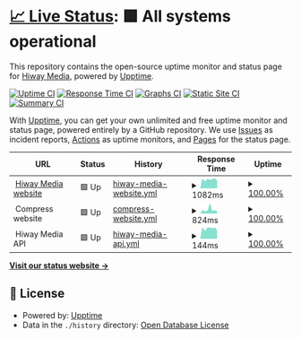 # [📈 Live Status](https://hiway-media.github.io): <!--live status--> **🟩 All systems operational**

This repository contains the open-source uptime monitor and status page for [Hiway Media](hiway.media), powered by [Upptime](https://github.com/upptime/upptime).

[![Uptime CI](https://github.com/HiWay-Media/status-check/workflows/Uptime%20CI/badge.svg)](https://github.com/HiWay-Media/status-check/actions?query=workflow%3A%22Uptime+CI%22)
[![Response Time CI](https://github.com/HiWay-Media/status-check/workflows/Response%20Time%20CI/badge.svg)](https://github.com/HiWay-Media/status-check/actions?query=workflow%3A%22Response+Time+CI%22)
[![Graphs CI](https://github.com/HiWay-Media/status-check/workflows/Graphs%20CI/badge.svg)](https://github.com/HiWay-Media/status-check/actions?query=workflow%3A%22Graphs+CI%22)
[![Static Site CI](https://github.com/HiWay-Media/status-check/workflows/Static%20Site%20CI/badge.svg)](https://github.com/HiWay-Media/status-check/actions?query=workflow%3A%22Static+Site+CI%22)
[![Summary CI](https://github.com/HiWay-Media/status-check/workflows/Summary%20CI/badge.svg)](https://github.com/HiWay-Media/status-check/actions?query=workflow%3A%22Summary+CI%22)

With [Upptime](https://upptime.js.org), you can get your own unlimited and free uptime monitor and status page, powered entirely by a GitHub repository. We use [Issues](https://github.com/HiWay-Media/status-check/issues) as incident reports, [Actions](https://github.com/HiWay-Media/status-check/actions) as uptime monitors, and [Pages](https://hiway-media.github.io) for the status page.

<!--start: status pages-->
<!-- This summary is generated by Upptime (https://github.com/upptime/upptime) -->
<!-- Do not edit this manually, your changes will be overwritten -->
<!-- prettier-ignore -->
| URL | Status | History | Response Time | Uptime |
| --- | ------ | ------- | ------------- | ------ |
| <img alt="" src="https://icons.duckduckgo.com/ip3/hiway.media.ico" height="13"> [Hiway Media website](https://hiway.media) | 🟩 Up | [hiway-media-website.yml](https://github.com/HiWay-Media/status-check/commits/HEAD/history/hiway-media-website.yml) | <details><summary><img alt="Response time graph" src="./graphs/hiway-media-website/response-time-week.png" height="20"> 1082ms</summary><br><a href="https://HiWay-Media.github.io/status-check/history/hiway-media-website"><img alt="Response time 955" src="https://img.shields.io/endpoint?url=https%3A%2F%2Fraw.githubusercontent.com%2FHiWay-Media%2Fstatus-check%2FHEAD%2Fapi%2Fhiway-media-website%2Fresponse-time.json"></a><br><a href="https://HiWay-Media.github.io/status-check/history/hiway-media-website"><img alt="24-hour response time 967" src="https://img.shields.io/endpoint?url=https%3A%2F%2Fraw.githubusercontent.com%2FHiWay-Media%2Fstatus-check%2FHEAD%2Fapi%2Fhiway-media-website%2Fresponse-time-day.json"></a><br><a href="https://HiWay-Media.github.io/status-check/history/hiway-media-website"><img alt="7-day response time 1082" src="https://img.shields.io/endpoint?url=https%3A%2F%2Fraw.githubusercontent.com%2FHiWay-Media%2Fstatus-check%2FHEAD%2Fapi%2Fhiway-media-website%2Fresponse-time-week.json"></a><br><a href="https://HiWay-Media.github.io/status-check/history/hiway-media-website"><img alt="30-day response time 918" src="https://img.shields.io/endpoint?url=https%3A%2F%2Fraw.githubusercontent.com%2FHiWay-Media%2Fstatus-check%2FHEAD%2Fapi%2Fhiway-media-website%2Fresponse-time-month.json"></a><br><a href="https://HiWay-Media.github.io/status-check/history/hiway-media-website"><img alt="1-year response time 955" src="https://img.shields.io/endpoint?url=https%3A%2F%2Fraw.githubusercontent.com%2FHiWay-Media%2Fstatus-check%2FHEAD%2Fapi%2Fhiway-media-website%2Fresponse-time-year.json"></a></details> | <details><summary><a href="https://HiWay-Media.github.io/status-check/history/hiway-media-website">100.00%</a></summary><a href="https://HiWay-Media.github.io/status-check/history/hiway-media-website"><img alt="All-time uptime 97.30%" src="https://img.shields.io/endpoint?url=https%3A%2F%2Fraw.githubusercontent.com%2FHiWay-Media%2Fstatus-check%2FHEAD%2Fapi%2Fhiway-media-website%2Fuptime.json"></a><br><a href="https://HiWay-Media.github.io/status-check/history/hiway-media-website"><img alt="24-hour uptime 100.00%" src="https://img.shields.io/endpoint?url=https%3A%2F%2Fraw.githubusercontent.com%2FHiWay-Media%2Fstatus-check%2FHEAD%2Fapi%2Fhiway-media-website%2Fuptime-day.json"></a><br><a href="https://HiWay-Media.github.io/status-check/history/hiway-media-website"><img alt="7-day uptime 100.00%" src="https://img.shields.io/endpoint?url=https%3A%2F%2Fraw.githubusercontent.com%2FHiWay-Media%2Fstatus-check%2FHEAD%2Fapi%2Fhiway-media-website%2Fuptime-week.json"></a><br><a href="https://HiWay-Media.github.io/status-check/history/hiway-media-website"><img alt="30-day uptime 86.05%" src="https://img.shields.io/endpoint?url=https%3A%2F%2Fraw.githubusercontent.com%2FHiWay-Media%2Fstatus-check%2FHEAD%2Fapi%2Fhiway-media-website%2Fuptime-month.json"></a><br><a href="https://HiWay-Media.github.io/status-check/history/hiway-media-website"><img alt="1-year uptime 97.30%" src="https://img.shields.io/endpoint?url=https%3A%2F%2Fraw.githubusercontent.com%2FHiWay-Media%2Fstatus-check%2FHEAD%2Fapi%2Fhiway-media-website%2Fuptime-year.json"></a></details>
| <img alt="" src="https://icons.duckduckgo.com/ip3/null.ico" height="13"> Compress website | 🟩 Up | [compress-website.yml](https://github.com/HiWay-Media/status-check/commits/HEAD/history/compress-website.yml) | <details><summary><img alt="Response time graph" src="./graphs/compress-website/response-time-week.png" height="20"> 824ms</summary><br><a href="https://HiWay-Media.github.io/status-check/history/compress-website"><img alt="Response time 577" src="https://img.shields.io/endpoint?url=https%3A%2F%2Fraw.githubusercontent.com%2FHiWay-Media%2Fstatus-check%2FHEAD%2Fapi%2Fcompress-website%2Fresponse-time.json"></a><br><a href="https://HiWay-Media.github.io/status-check/history/compress-website"><img alt="24-hour response time 470" src="https://img.shields.io/endpoint?url=https%3A%2F%2Fraw.githubusercontent.com%2FHiWay-Media%2Fstatus-check%2FHEAD%2Fapi%2Fcompress-website%2Fresponse-time-day.json"></a><br><a href="https://HiWay-Media.github.io/status-check/history/compress-website"><img alt="7-day response time 824" src="https://img.shields.io/endpoint?url=https%3A%2F%2Fraw.githubusercontent.com%2FHiWay-Media%2Fstatus-check%2FHEAD%2Fapi%2Fcompress-website%2Fresponse-time-week.json"></a><br><a href="https://HiWay-Media.github.io/status-check/history/compress-website"><img alt="30-day response time 656" src="https://img.shields.io/endpoint?url=https%3A%2F%2Fraw.githubusercontent.com%2FHiWay-Media%2Fstatus-check%2FHEAD%2Fapi%2Fcompress-website%2Fresponse-time-month.json"></a><br><a href="https://HiWay-Media.github.io/status-check/history/compress-website"><img alt="1-year response time 577" src="https://img.shields.io/endpoint?url=https%3A%2F%2Fraw.githubusercontent.com%2FHiWay-Media%2Fstatus-check%2FHEAD%2Fapi%2Fcompress-website%2Fresponse-time-year.json"></a></details> | <details><summary><a href="https://HiWay-Media.github.io/status-check/history/compress-website">100.00%</a></summary><a href="https://HiWay-Media.github.io/status-check/history/compress-website"><img alt="All-time uptime 99.99%" src="https://img.shields.io/endpoint?url=https%3A%2F%2Fraw.githubusercontent.com%2FHiWay-Media%2Fstatus-check%2FHEAD%2Fapi%2Fcompress-website%2Fuptime.json"></a><br><a href="https://HiWay-Media.github.io/status-check/history/compress-website"><img alt="24-hour uptime 100.00%" src="https://img.shields.io/endpoint?url=https%3A%2F%2Fraw.githubusercontent.com%2FHiWay-Media%2Fstatus-check%2FHEAD%2Fapi%2Fcompress-website%2Fuptime-day.json"></a><br><a href="https://HiWay-Media.github.io/status-check/history/compress-website"><img alt="7-day uptime 100.00%" src="https://img.shields.io/endpoint?url=https%3A%2F%2Fraw.githubusercontent.com%2FHiWay-Media%2Fstatus-check%2FHEAD%2Fapi%2Fcompress-website%2Fuptime-week.json"></a><br><a href="https://HiWay-Media.github.io/status-check/history/compress-website"><img alt="30-day uptime 100.00%" src="https://img.shields.io/endpoint?url=https%3A%2F%2Fraw.githubusercontent.com%2FHiWay-Media%2Fstatus-check%2FHEAD%2Fapi%2Fcompress-website%2Fuptime-month.json"></a><br><a href="https://HiWay-Media.github.io/status-check/history/compress-website"><img alt="1-year uptime 99.99%" src="https://img.shields.io/endpoint?url=https%3A%2F%2Fraw.githubusercontent.com%2FHiWay-Media%2Fstatus-check%2FHEAD%2Fapi%2Fcompress-website%2Fuptime-year.json"></a></details>
| <img alt="" src="https://icons.duckduckgo.com/ip3/null.ico" height="13"> Hiway Media API | 🟩 Up | [hiway-media-api.yml](https://github.com/HiWay-Media/status-check/commits/HEAD/history/hiway-media-api.yml) | <details><summary><img alt="Response time graph" src="./graphs/hiway-media-api/response-time-week.png" height="20"> 144ms</summary><br><a href="https://HiWay-Media.github.io/status-check/history/hiway-media-api"><img alt="Response time 119" src="https://img.shields.io/endpoint?url=https%3A%2F%2Fraw.githubusercontent.com%2FHiWay-Media%2Fstatus-check%2FHEAD%2Fapi%2Fhiway-media-api%2Fresponse-time.json"></a><br><a href="https://HiWay-Media.github.io/status-check/history/hiway-media-api"><img alt="24-hour response time 112" src="https://img.shields.io/endpoint?url=https%3A%2F%2Fraw.githubusercontent.com%2FHiWay-Media%2Fstatus-check%2FHEAD%2Fapi%2Fhiway-media-api%2Fresponse-time-day.json"></a><br><a href="https://HiWay-Media.github.io/status-check/history/hiway-media-api"><img alt="7-day response time 144" src="https://img.shields.io/endpoint?url=https%3A%2F%2Fraw.githubusercontent.com%2FHiWay-Media%2Fstatus-check%2FHEAD%2Fapi%2Fhiway-media-api%2Fresponse-time-week.json"></a><br><a href="https://HiWay-Media.github.io/status-check/history/hiway-media-api"><img alt="30-day response time 125" src="https://img.shields.io/endpoint?url=https%3A%2F%2Fraw.githubusercontent.com%2FHiWay-Media%2Fstatus-check%2FHEAD%2Fapi%2Fhiway-media-api%2Fresponse-time-month.json"></a><br><a href="https://HiWay-Media.github.io/status-check/history/hiway-media-api"><img alt="1-year response time 119" src="https://img.shields.io/endpoint?url=https%3A%2F%2Fraw.githubusercontent.com%2FHiWay-Media%2Fstatus-check%2FHEAD%2Fapi%2Fhiway-media-api%2Fresponse-time-year.json"></a></details> | <details><summary><a href="https://HiWay-Media.github.io/status-check/history/hiway-media-api">100.00%</a></summary><a href="https://HiWay-Media.github.io/status-check/history/hiway-media-api"><img alt="All-time uptime 94.59%" src="https://img.shields.io/endpoint?url=https%3A%2F%2Fraw.githubusercontent.com%2FHiWay-Media%2Fstatus-check%2FHEAD%2Fapi%2Fhiway-media-api%2Fuptime.json"></a><br><a href="https://HiWay-Media.github.io/status-check/history/hiway-media-api"><img alt="24-hour uptime 100.00%" src="https://img.shields.io/endpoint?url=https%3A%2F%2Fraw.githubusercontent.com%2FHiWay-Media%2Fstatus-check%2FHEAD%2Fapi%2Fhiway-media-api%2Fuptime-day.json"></a><br><a href="https://HiWay-Media.github.io/status-check/history/hiway-media-api"><img alt="7-day uptime 100.00%" src="https://img.shields.io/endpoint?url=https%3A%2F%2Fraw.githubusercontent.com%2FHiWay-Media%2Fstatus-check%2FHEAD%2Fapi%2Fhiway-media-api%2Fuptime-week.json"></a><br><a href="https://HiWay-Media.github.io/status-check/history/hiway-media-api"><img alt="30-day uptime 86.05%" src="https://img.shields.io/endpoint?url=https%3A%2F%2Fraw.githubusercontent.com%2FHiWay-Media%2Fstatus-check%2FHEAD%2Fapi%2Fhiway-media-api%2Fuptime-month.json"></a><br><a href="https://HiWay-Media.github.io/status-check/history/hiway-media-api"><img alt="1-year uptime 94.59%" src="https://img.shields.io/endpoint?url=https%3A%2F%2Fraw.githubusercontent.com%2FHiWay-Media%2Fstatus-check%2FHEAD%2Fapi%2Fhiway-media-api%2Fuptime-year.json"></a></details>

<!--end: status pages-->

[**Visit our status website →**](https://hiway-media.github.io)

## 📄 License

- Powered by: [Upptime](https://github.com/upptime/upptime)
- Data in the `./history` directory: [Open Database License](https://opendatacommons.org/licenses/odbl/1-0/)
